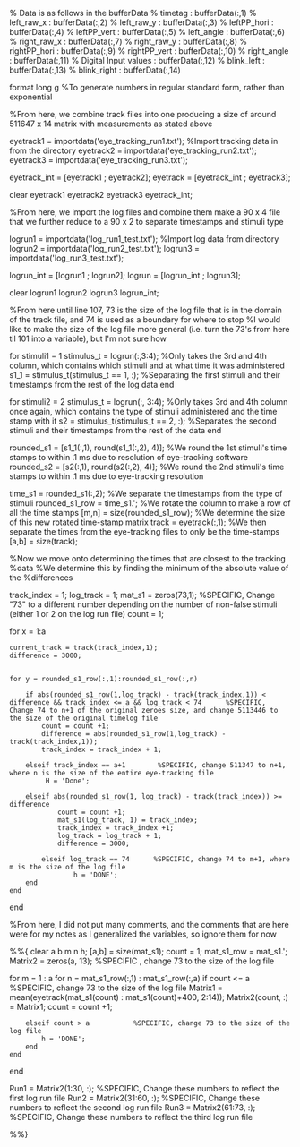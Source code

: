 % Data is as follows in the bufferData
% timetag : bufferData(:,1)
% left_raw_x : bufferData(:,2)
% left_raw_y : bufferData(:,3)
% leftPP_hori : bufferData(:,4)
% leftPP_vert : bufferData(:,5)
% left_angle : bufferData(:,6)
% right_raw_x : bufferData(:,7)
% right_raw_y : bufferData(:,8)
% rightPP_hori : bufferData(:,9)
% rightPP_vert : bufferData(:,10)
% right_angle : bufferData(:,11)
% Digital Input values : bufferData(:,12)
% blink_left : bufferData(:,13)
% blink_right : bufferData(:,14)



format long g           %To generate numbers in regular standard form, rather than exponential

%From here, we combine track files into one producing a size of around 511647 x 14 matrix with measurements as stated above

eyetrack1 = importdata('eye_tracking_run1.txt');        %Import tracking data in from the directory
eyetrack2 = importdata('eye_tracking_run2.txt');
eyetrack3 = importdata('eye_tracking_run3.txt');



eyetrack_int = [eyetrack1 ; eyetrack2];
eyetrack = [eyetrack_int ; eyetrack3];

clear eyetrack1 eyetrack2 eyetrack3 eyetrack_int;

%From here, we import the log files and combine them make a 90 x 4 file that we further reduce to a 90 x 2 to separate timestamps and stimuli type

logrun1 = importdata('log_run1_test.txt');             %Import log data from directory
logrun2 = importdata('log_run2_test.txt');
logrun3 = importdata('log_run3_test.txt');

logrun_int = [logrun1 ; logrun2];
logrun = [logrun_int ; logrun3];

clear logrun1 logrun2 logrun3 logrun_int;


%From here until line 107, 73 is the size of the log file that is in the domain of the track file, and 74 is used as a boundary for where to stop
%I would like to make the size of the log file more general (i.e. turn the 73's from here til 101 into a variable), but I'm not sure how

for stimuli1 = 1
    stimulus_t = logrun(:,3:4);            %Only takes the 3rd and 4th column, which contains which stimuli and at what time it was administered
    s1_1 = stimulus_t(stimulus_t == 1, :);  %Separating the first stimuli and their timestamps from the rest of the log data
end

for stimuli2 = 2
    stimulus_t = logrun(:, 3:4);              %Only takes 3rd and 4th column once again, which contains the type of stimuli administered and the time stamp with it
    s2 = stimulus_t(stimulus_t == 2, :);            %Separates the second stimuli and their timestamps from the rest of the data
end
    
rounded_s1 = [s1_1(:,1), round(s1_1(:,2), 4)];      %We round the 1st stimuli's time stamps to within .1 ms due to resolution of eye-tracking software
rounded_s2 = [s2(:,1), round(s2(:,2), 4)];      %We round the 2nd stimuli's time stamps to within .1 ms due to eye-tracking resolution
        
time_s1 = rounded_s1(:,2);              %We separate the timestamps from the type of stimuli
rounded_s1_row = time_s1.';             %We rotate the column to make a row of all the time stamps
[m,n] = size(rounded_s1_row);           %We determine the size of this new rotated time-stamp matrix
track = eyetrack(:,1);                 %We then separate the times from the eye-tracking files to only be the time-stamps
[a,b] = size(track);


%Now we move onto determining the times that are closest to the tracking
%data
%We determine this by finding the minimum of the absolute value of the
%differences

track_index = 1;
log_track = 1;
mat_s1 = zeros(73,1);       %SPECIFIC, Change "73" to a different number depending on the number of non-false stimuli (either 1 or 2 on the log run file)
count = 1;

for x = 1:a
    
    current_track = track(track_index,1);
    difference = 3000;
   
    
    for y = rounded_s1_row(:,1):rounded_s1_row(:,n)
        
        if abs(rounded_s1_row(1,log_track) - track(track_index,1)) < difference && track_index <= a && log_track < 74      %SPECIFIC, Change 74 to n+1 of the original zeroes size, and change 5113446 to the size of the original timelog file
            count = count +1;
            difference = abs(rounded_s1_row(1,log_track) - track(track_index,1));
            track_index = track_index + 1;
        
        elseif track_index == a+1        %SPECIFIC, change 511347 to n+1, where n is the size of the entire eye-tracking file
             H = 'Done';
        
        elseif abs(rounded_s1_row(1, log_track) - track(track_index)) >= difference 
                count = count +1;
                mat_s1(log_track, 1) = track_index;
                track_index = track_index +1;
                log_track = log_track + 1;
                difference = 3000;
                
            elseif log_track == 74      %SPECIFIC, change 74 to m+1, where m is the size of the log file
                    h = 'DONE';
        end
    end
end

%From here, I did not put many comments, and the comments that are here were for my notes as I generalized the variables, so ignore them for now

%%{
clear a b m n h;
[a,b] = size(mat_s1);
count = 1;
mat_s1_row = mat_s1.';
Matrix2 = zeros(a, 13);        %SPECIFIC , change 73 to the size of the log file


for m = 1 : a
    for n = mat_s1_row(:,1) : mat_s1_row(:,a)
        if count <= a              %SPECIFIC, change 73 to the size of the log file
            Matrix1 = mean(eyetrack(mat_s1(count) : mat_s1(count)+400, 2:14));
            Matrix2(count, :) = Matrix1;
            count = count +1;
        
        elseif count > a           %SPECIFIC, change 73 to the size of the log file
            h = 'DONE';
        end
    end
end

Run1 = Matrix2(1:30, :);        %SPECIFIC, Change these numbers to reflect the first log run file
Run2 = Matrix2(31:60, :);       %SPECIFIC, Change these numbers to reflect the second log run file
Run3 = Matrix2(61:73, :);       %SPECIFIC, Change these numbers to reflect the third log run file
    
%%}


    
    

       





    



